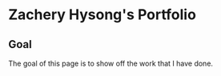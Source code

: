# Zachery Hysong's Portfolio

## Goal

The goal of this page is to show off the work that I have done.
